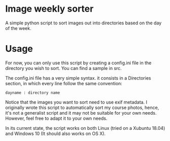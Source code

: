 # Image weekly sorter

A simple python script to sort images out into directories based on the day of the week.

# Usage

For now, you can only use this script by creating a config.ini file in the directory you wish to sort.
You can find a sample in src.

The config.ini file has a very simple syntax. it consists in a Directories section, in which every line follow the same convention:

```
dayname : directory name
```

Notice that the images you want to sort need to use exif metadata. I originally wrote this script to automatically sort
my course photos, hence, it's not a generalist script and it may not be suitable for your own needs. However, feel free to adapt it
to your own needs.

In its current state, the script works on both Linux (tried on a Xubuntu 18.04) and Windows 10 (It should also works on OS X). 
